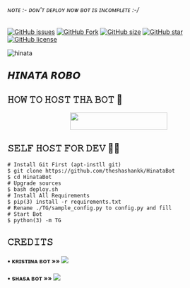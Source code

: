 ###### ɴᴏᴛᴇ :- ᴅᴏɴ'ᴛ ᴅᴇᴘʟᴏʏ ɴᴏᴡ ʙᴏᴛ ɪs ɪɴᴄᴏᴍᴘʟᴇᴛᴇ :-/

[![GitHub issues](https://img.shields.io/github/issues/theshashankk/HinataBot?logo=telethon&style=flat-square)](https://github.com/theshashankk/HinataBot/issues)
[![GitHub Fork](https://img.shields.io/github/issues/theshashankk/HinataBot?logo=telethon&style=flat-square)](https://github.com/theshashankk/HinataBot/fork)
[![GitHub size](https://img.shields.io/github/issues/theshashankk/HinataBot?logo=telethon&style=flat-square)](https://github.com/theshashankk/HinataBot/size)
[![GitHub star](https://img.shields.io/github/issues/theshashankk/HinataBot?logo=telethon&style=flat-square)](https://github.com/theshashankk/HinataBot/stars)
[![GitHub license](https://img.shields.io/github/license/theshashankk/HinataBot)](https://github.com/theshashankk/HinataBot/blob/main/LICENSE)

![hinata](https://telegra.ph/file/8b3f98a96b83601ed9331.jpg)

## 𝙃𝙄𝙉𝘼𝙏𝘼 𝙍𝙊𝘽𝙊

## 𝙷𝙾𝚆 𝚃𝙾 𝙷𝙾𝚂𝚃 𝚃𝙷𝙰 𝙱𝙾𝚃 🤖

<p align="center"><a href="https://heroku.com/deploy?template=https://github.com/theshashankk/HinataBot"> <img src="https://img.shields.io/badge/Deploy%20To%20Heroku-red?style=for-the-badge&logo=heroku" width="220" height="38.45"/></a></p>

## 𝚂𝙴𝙻𝙵 𝙷𝙾𝚂𝚃 𝙵𝙾𝚁 𝙳𝙴𝚅 👨‍💻

```
# Install Git First (apt-instll git)
$ git clone https://github.com/theshashankk/HinataBot
$ cd HinataBot
# Upgrade sources
$ bash deploy.sh
# Install All Requirements 
$ pip(3) install -r requirements.txt
# Rename ./TG/sample_config.py to config.py and fill
# Start Bot 
$ python(3) -m TG
```

## 𝙲𝚁𝙴𝙳𝙸𝚃𝚂 

#### • ᴋʀɪsᴛɪɴᴀ ʙᴏᴛ   »»  <a href="https://github.com/xdipesh/MissKristina" alt="Miss Kristina"> <img src="https://img.shields.io/badge/kristina-800080?logo=github" /></a>

#### • sʜᴀsᴀ ʙᴏᴛ   »»  <a href="https://github.com/Mdnoor786/ShasaBot-1" alt="Telebot"> <img src="https://img.shields.io/badge/Shasa%20bot-800080?logo=github" /></a>
